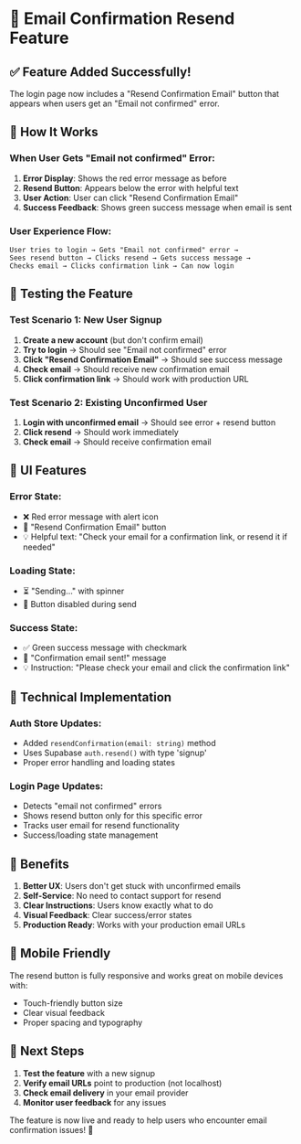 # 📧 Email Confirmation Resend Feature

## ✅ **Feature Added Successfully!**

The login page now includes a "Resend Confirmation Email" button that appears when users get an "Email not confirmed" error.

## 🎯 **How It Works**

### **When User Gets "Email not confirmed" Error:**
1. **Error Display**: Shows the red error message as before
2. **Resend Button**: Appears below the error with helpful text
3. **User Action**: User can click "Resend Confirmation Email"
4. **Success Feedback**: Shows green success message when email is sent

### **User Experience Flow:**
```
User tries to login → Gets "Email not confirmed" error → 
Sees resend button → Clicks resend → Gets success message → 
Checks email → Clicks confirmation link → Can now login
```

## 🧪 **Testing the Feature**

### **Test Scenario 1: New User Signup**
1. **Create a new account** (but don't confirm email)
2. **Try to login** → Should see "Email not confirmed" error
3. **Click "Resend Confirmation Email"** → Should see success message
4. **Check email** → Should receive new confirmation email
5. **Click confirmation link** → Should work with production URL

### **Test Scenario 2: Existing Unconfirmed User**
1. **Login with unconfirmed email** → Should see error + resend button
2. **Click resend** → Should work immediately
3. **Check email** → Should receive confirmation email

## 🎨 **UI Features**

### **Error State:**
- ❌ Red error message with alert icon
- 📧 "Resend Confirmation Email" button
- 💡 Helpful text: "Check your email for a confirmation link, or resend it if needed"

### **Loading State:**
- ⏳ "Sending..." with spinner
- 🚫 Button disabled during send

### **Success State:**
- ✅ Green success message with checkmark
- 📝 "Confirmation email sent!" message
- 💡 Instruction: "Please check your email and click the confirmation link"

## 🔧 **Technical Implementation**

### **Auth Store Updates:**
- Added `resendConfirmation(email: string)` method
- Uses Supabase `auth.resend()` with type 'signup'
- Proper error handling and loading states

### **Login Page Updates:**
- Detects "email not confirmed" errors
- Shows resend button only for this specific error
- Tracks user email for resend functionality
- Success/loading state management

## 🚀 **Benefits**

1. **Better UX**: Users don't get stuck with unconfirmed emails
2. **Self-Service**: No need to contact support for resend
3. **Clear Instructions**: Users know exactly what to do
4. **Visual Feedback**: Clear success/error states
5. **Production Ready**: Works with your production email URLs

## 📱 **Mobile Friendly**

The resend button is fully responsive and works great on mobile devices with:
- Touch-friendly button size
- Clear visual feedback
- Proper spacing and typography

## 🔄 **Next Steps**

1. **Test the feature** with a new signup
2. **Verify email URLs** point to production (not localhost)
3. **Check email delivery** in your email provider
4. **Monitor user feedback** for any issues

The feature is now live and ready to help users who encounter email confirmation issues! 🎉
